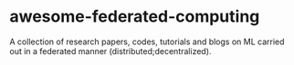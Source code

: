 # awesome-federated-computing
A collection of research papers, codes, tutorials and blogs on ML carried out in a federated manner (distributed;decentralized).
